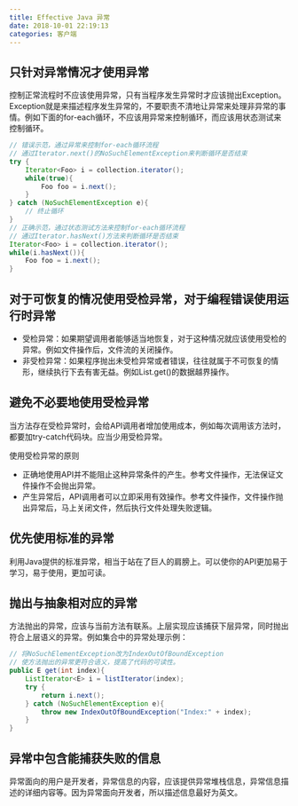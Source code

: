 ```yaml
---
title: Effective Java 异常
date: 2018-10-01 22:19:13
categories: 客户端
---
```


## 只针对异常情况才使用异常

控制正常流程时不应该使用异常，只有当程序发生异常时才应该抛出Exception。Exception就是来描述程序发生异常的，不要职责不清地让异常来处理非异常的事情。例如下面的for-each循环，不应该用异常来控制循环，而应该用状态测试来控制循环。

```java
// 错误示范，通过异常来控制for-each循环流程
// 通过Iterator.next()的NoSuchElementException来判断循环是否结束
try {
	Iterator<Foo> i = collection.iterator();
	while(true){
		Foo foo = i.next();
	}
} catch (NoSuchElementException e){
    // 终止循环
}
// 正确示范，通过状态测试方法来控制for-each循环流程
// 通过Iterator.hasNext()方法来判断循环是否结束
Iterator<Foo> i = collection.iterator();
while(i.hasNext()){
	Foo foo = i.next();
}
```

## 对于可恢复的情况使用受检异常，对于编程错误使用运行时异常

- 受检异常：如果期望调用者能够适当地恢复，对于这种情况就应该使用受检的异常。例如文件操作后，文件流的关闭操作。
- 非受检异常：如果程序抛出未受检异常或者错误，往往就属于不可恢复的情形，继续执行下去有害无益。例如List.get()的数据越界操作。

## 避免不必要地使用受检异常

当方法存在受检异常时，会给API调用者增加使用成本，例如每次调用该方法时，都要加try-catch代码块。应当少用受检异常。

使用受检异常的原则

- 正确地使用API并不能阻止这种异常条件的产生。参考文件操作，无法保证文件操作不会抛出异常。
- 产生异常后，API调用者可以立即采用有效操作。参考文件操作，文件操作抛出异常后，马上关闭文件，然后执行文件处理失败逻辑。

## 优先使用标准的异常
利用Java提供的标准异常，相当于站在了巨人的肩膀上。可以使你的API更加易于学习，易于使用，更加可读。

## 抛出与抽象相对应的异常
方法抛出的异常，应该与当前方法有联系。上层实现应该捕获下层异常，同时抛出符合上层语义的异常。例如集合中的异常处理示例：

```java
// 将NoSuchElementException改为IndexOutOfBoundException
// 使方法抛出的异常更符合语义，提高了代码的可读性。
public E get(int index){
	ListIterator<E> i = listIterator(index);
	try {
		return i.next();
	} catch (NoSuchElementException e){
		throw new IndexOutOfBoundException("Index:" + index);
	}
}
```

## 异常中包含能捕获失败的信息
异常面向的用户是开发者，异常信息的内容，应该提供异常堆栈信息，异常信息描述的详细内容等。因为异常面向开发者，所以描述信息最好为英文。
